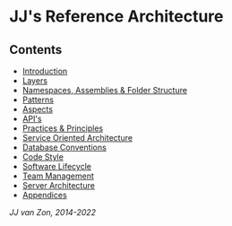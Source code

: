 JJ's Reference Architecture
===========================

Contents
--------

- [Introduction](introduction.md)
- [Layers](layers.md)
- [Namespaces, Assemblies & Folder Structure](namespaces-assemblies-and-folder-structure.md)
- [Patterns](patterns.md)
- [Aspects](aspects.md)
- [API's](apis.md)
- [Practices & Principles](practices-and-principles.md)
- [Service Oriented Architecture](service-oriented-architecture.md)
- [Database Conventions](database-conventions.md)
- [Code Style](code-style.md)
- [Software Lifecycle](software-lifecycle.md)
- [Team Management](team-management.md)
- [Server Architecture](server-architecture.md)
- [Appendices](appendices.md)

*JJ van Zon, 2014-2022*
